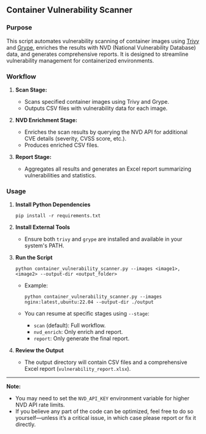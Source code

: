 ## Container Vulnerability Scanner

### Purpose

This script automates vulnerability scanning of container images using [Trivy](https://github.com/aquasecurity/trivy) and [Grype](https://github.com/anchore/grype), enriches the results with NVD (National Vulnerability Database) data, and generates comprehensive reports. It is designed to streamline vulnerability management for containerized environments.

### Workflow

1. **Scan Stage:**  
   - Scans specified container images using Trivy and Grype.
   - Outputs CSV files with vulnerability data for each image.

2. **NVD Enrichment Stage:**  
   - Enriches the scan results by querying the NVD API for additional CVE details (severity, CVSS score, etc.).
   - Produces enriched CSV files.

3. **Report Stage:**  
   - Aggregates all results and generates an Excel report summarizing vulnerabilities and statistics.

### Usage

1. **Install Python Dependencies**

   ```
   pip install -r requirements.txt
   ```

2. **Install External Tools**

   - Ensure both `trivy` and `grype` are installed and available in your system's PATH.

3. **Run the Script**

   ```
   python container_vulnerability_scanner.py --images <image1>,<image2> --output-dir <output_folder>
   ```

   - Example:
     ```
     python container_vulnerability_scanner.py --images nginx:latest,ubuntu:22.04 --output-dir ./output
     ```

   - You can resume at specific stages using `--stage`:
     - `scan` (default): Full workflow.
     - `nvd_enrich`: Only enrich and report.
     - `report`: Only generate the final report.

4. **Review the Output**

   - The output directory will contain CSV files and a comprehensive Excel report (`vulnerability_report.xlsx`).

---

**Note:**  
- You may need to set the `NVD_API_KEY` environment variable for higher NVD API rate limits.
- If you believe any part of the code can be optimized, feel free to do so yourself—unless it’s a critical issue, in which case please report or fix it directly.